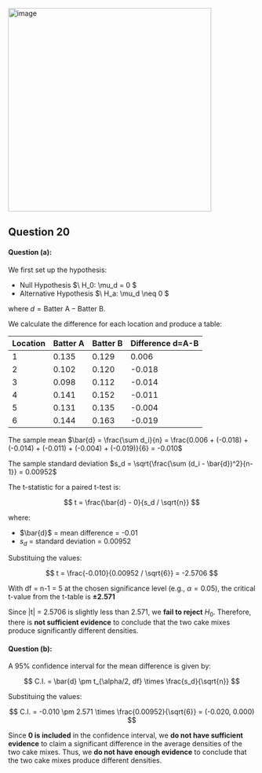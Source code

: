 <img width="414" alt="image" src="https://github.com/user-attachments/assets/615412de-7530-497e-bd42-6ce9c0b05ff6" />

## Question 20

#### Question (a): 

We first set up the hypothesis:
- Null Hypothesis $\ H_0: \mu_d = 0 \$
- Alternative Hypothesis $\ H_a: \mu_d \neq 0 \$

where $d = \text{Batter A} - \text{Batter B}$.

We calculate the difference for each location and produce a table:

| Location | Batter A | Batter B | Difference d=A-B |
|----------|---------|---------|----------------|
| 1        | 0.135   | 0.129   | 0.006          |
| 2        | 0.102   | 0.120   | -0.018         |
| 3        | 0.098   | 0.112   | -0.014         |
| 4        | 0.141   | 0.152   | -0.011         |
| 5        | 0.131   | 0.135   | -0.004         |
| 6        | 0.144   | 0.163   | -0.019         |

The sample mean
$\bar{d} = \frac{\sum d_i}{n} = \frac{0.006 + (-0.018) + (-0.014) + (-0.011) + (-0.004) + (-0.019)}{6} = -0.010$


The sample standard deviation 
$s_d = \sqrt{\frac{\sum (d_i - \bar{d})^2}{n-1}} = 0.00952$

The t-statistic for a paired t-test is:

$$
t = \frac{\bar{d} - 0}{s_d / \sqrt{n}}
$$

where:
- $\bar{d}\$ = mean difference = -0.01
- $s_d$ = standard deviation = 0.00952

Substituing the values:

$$
t = \frac{-0.010}{0.00952 / \sqrt{6}} = -2.5706
$$

With df = n-1 = 5 at the chosen significance level (e.g., $\alpha = 0.05$), the critical t-value from the t-table is **±2.571**

Since |t| = 2.5706 is slightly less than 2.571, we **fail to reject** $H_0$.
Therefore, there is **not sufficient evidence** to conclude that the two cake mixes produce significantly different densities.


#### Question (b): 
A 95% confidence interval for the mean difference is given by:

$$
C.I. = \bar{d} \pm t_{\alpha/2, df} \times \frac{s_d}{\sqrt{n}}
$$

Substituing the values:

$$
C.I. = -0.010 \pm 2.571 \times \frac{0.00952}{\sqrt{6}} = (-0.020, 0.000)
$$

Since **0 is included** in the confidence interval, we **do not have sufficient evidence** to claim a significant difference in the average densities of the two cake mixes.
Thus, we **do not have enough evidence** to conclude that the two cake mixes produce different densities.
